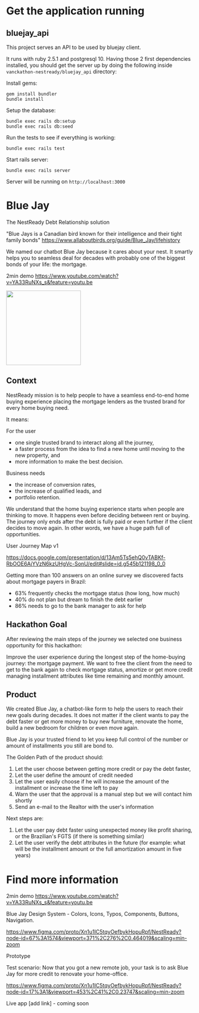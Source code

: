 # Get the application running

## bluejay_api

This project serves an API to be used by bluejay client.

It runs with ruby 2.5.1 and postgresql 10. Having those 2 first dependencies installed, you
should get the server up by doing the following inside `vanckathon-nestready/bluejay_api` directory:

Install gems:
```
gem install bundler
bundle install
```

Setup the database:
```
bundle exec rails db:setup
bundle exec rails db:seed
```

Run the tests to see if everything is working:
```
bundle exec rails test
```

Start rails server:
```
bundle exec rails server
```

Server will be running on `http://localhost:3000`

# Blue Jay

The NestReady Debt Relationship solution

"Blue Jays is a Canadian bird known for their intelligence and their tight family bonds"
https://www.allaboutbirds.org/guide/Blue_Jay/lifehistory


We named our chatbot Blue Jay because it cares about your nest. It smartly helps you to seamless deal for decades with probably one of the biggest bonds of your life: the mortgage.

2min demo
https://www.youtube.com/watch?v=YA33RuNXs_s&feature=youtu.be

<img src="proto.gif" data-canonical-src="proto.gif" width="200" />

## Context


NestReady mission is to help people to have a seamless end-to-end home buying experience placing the mortgage lenders as the trusted brand for every home buying need.

It means:

For the user

- one single trusted brand to interact along all the journey,
- a faster process from the idea to find a new home until moving to the new property, and
- more information to make the best decision.

Business needs

- the increase of conversion rates,
- the increase of qualified leads, and
- portfolio retention.

We understand that the home buying experience starts when people are thinking to move. It happens even before deciding between rent or buying. The journey only ends after the debt is fully paid or even further if the client decides to move again. In other words, we have a huge path full of opportunities.

User Journey Map v1

https://docs.google.com/presentation/d/13Am5Ts5ehQ0vTABKf-RbOOE6AjYVzN6kzUHgVc-SonU/edit#slide=id.g545b121198_0_0

Getting more than 100 answers on an online survey we discovered facts about mortgage payers in Brazil:

- 63% frequently checks the mortgage status (how long, how much)
- 40% do not plan but dream to finish the debt earlier
- 86% needs to go to the bank manager to ask for help

## Hackathon Goal

After reviewing the main steps of the journey we selected one business opportunity for this hackathon:

Improve the user experience during the longest step of the home-buying journey: the mortgage payment. We want to free the client from the need to get to the bank again to check mortgage status, amortize or get more credit managing installment attributes like time remaining and monthly amount.

## Product

We created Blue Jay, a chatbot-like form to help the users to reach their new goals during decades. It does not matter if the client wants to pay the debt faster or get more money to buy new furniture, renovate the home, build a new bedroom for children or even move again.

Blue Jay is your trusted friend to let you keep full control of the number or amount of installments you still are bond to.

The Golden Path of the product should:

1. Let the user choose between getting more credit or pay the debt faster,
2. Let the user define the amount of credit needed
3. Let the user easily choose if he will increase the amount of the installment or increase the time left to pay
4. Warn the user that the approval is a manual step but we will contact him shortly
5. Send an e-mail to the Realtor with the user's information

Next steps are:

1. Let the user pay debt faster using unexpected money like profit sharing, or the Brazilian's FGTS (if there is something similar)
2. Let the user verify the debt attributes in the future (for example: what will be the installment amount or the full amortization amount in five years)

# Find more information

2min demo
https://www.youtube.com/watch?v=YA33RuNXs_s&feature=youtu.be

Blue Jay Design System - Colors, Icons, Typos, Components, Buttons, Navigation.

https://www.figma.com/proto/Xn1u1IC5tqyOefbykHopuRpf/NestReady?node-id=67%3A1574&viewport=371%2C276%2C0.464019&scaling=min-zoom

Prototype

Test scenario: Now that you got a new remote job, your task is to ask Blue Jay for more credit to renovate your home-office.

https://www.figma.com/proto/Xn1u1IC5tqyOefbykHopuRpf/NestReady?node-id=17%3A1&viewport=453%2C41%2C0.23747&scaling=min-zoom

Live app
[add link] - coming soon
